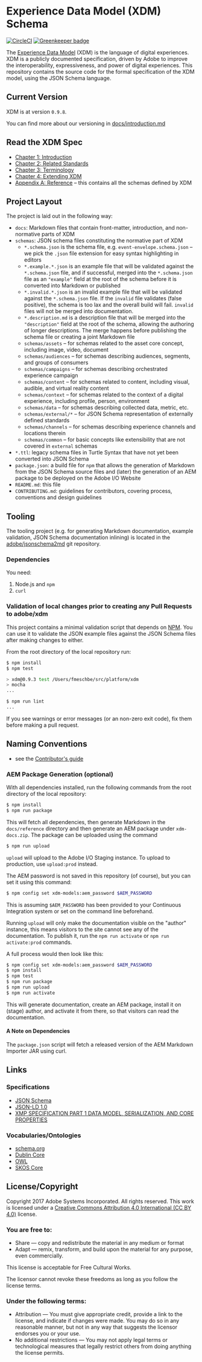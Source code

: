# Experience Data Model (XDM) Schema

[![CircleCI](https://circleci.com/gh/adobe/xdm.svg?style=svg)](https://circleci.com/gh/adobe/xdm) [![Greenkeeper badge](https://badges.greenkeeper.io/adobe/xdm.svg)](https://greenkeeper.io/)

The [Experience Data Model](https://www.adobe.io/open/standards/xdm) (XDM) is the language of digital experiences.
XDM is a publicly documented specification, driven by Adobe to improve the interoperability, expressiveness, and power of digital experiences.
This repository contains the source code for the formal specification of the XDM model, using the JSON Schema language.

## Current Version

XDM is at version `0.9.8`.

You can find more about our versioning in [docs/introduction.md](docs/introduction.md#versioning)

## Read the XDM Spec

* [Chapter 1: Introduction](docs/introduction.md)
* [Chapter 2: Related Standards](docs/standards.md)
* [Chapter 3: Terminology](docs/terminology.md)
* [Chapter 4: Extending XDM](docs/extensions.md)
* [Appendix A: Reference](docs/reference/README.md) – this contains all the schemas defined by XDM

## Project Layout

The project is laid out in the following way:

* `docs`: Markdown files that contain front-matter, introduction, and non-normative parts of XDM
* `schemas`: JSON schema files constituting the normative part of XDM
  * `*.schema.json` is the schema file, e.g. `event-envelope.schema.json` – we pick the `.json` file extension for easy syntax highlighting in editors
  * `*.example.*.json` is an example file that will be validated against the `*.schema.json` file, and if successful, merged into the `*.schema.json` file as an `"example"` field at the root of the schema before it is converted into Markdown or published
  * `*.invalid.*.json` is an invalid example file that will be validated against the `*.schema.json` file. If the `invalid` file validates (false positive), the schema is too lax and the overall build will fail. `invalid` files will not be merged into documentation.
  * `*.description.md` is a description file that will be merged into the `"description"` field at the root of the schema, allowing the authoring of longer descriptions. The merge happens before publishing the schema file or creating a joint Markdown file
  * `schemas/assets` – for schemas related to the asset core concept, including image, video, document
  * `schemas/audiences` – for schemas describing audiences, segments, and groups of consumers
  * `schemas/campaigns` – for schemas describing orchestrated experience campaign
  * `schemas/content` – for schemas related to content, including visual, audible, and virtual reality content
  * `schemas/context` – for schemas related to the context of a digital experience, including profile, person, environment
  * `schemas/data` – for schemas describing collected data, metric, etc.
  * `schemas/external/*` – for JSON Schema representation of externally defined standards
  * `schemas/channels` – for schemas describing experience channels and locations therein
  * `schemas/common` – for basic concepts like extensibility that are not covered in `external` schemas
* `*.ttl`: legacy schema files in Turtle Syntax that have not yet been converted into JSON Schema
* `package.json`: a build file for `npm` that allows the generation of Markdown from the JSON Schema source files and (later) the generation of an AEM package to be deployed on the Adobe I/O Website
* `README.md`: this file
* `CONTRIBUTING.md`: guidelines for contributors, covering process, conventions and design guidelines

## Tooling

The tooling project (e.g. for generating Markdown documentation, example validation, JSON Schema documentation inlining) is located in the [adobe/jsonschema2md](https://github.com/adobe/jsonschema2md) git repository.

### Dependencies

You need:

1.  Node.js and `npm`
2.  `curl`

### Validation of local changes prior to creating any Pull Requests to adobe/xdm

This project contains a minimal validation script that depends on [NPM](https://www.npmjs.com). You can use it to validate the JSON example files against the JSON Schema files after making changes to either.

From the root directory of the local repository run:

```bash
$ npm install
$ npm test

> xdm@0.9.3 test /Users/fmeschbe/src/platform/xdm
> mocha
...

$ npm run lint
...
```

If you see warnings or error messages (or an non-zero exit code), fix them before making a pull request.

## Naming Conventions

* see the [Contributor's guide](CONTRIBUTING.md)

### AEM Package Generation (optional)

With all dependencies installed, run the following commands from the root directory of the local repository:

```bash
$ npm install
$ npm run package
```

This will fetch all dependencies, then generate Markdown in the `docs/reference` directory and then generate an AEM package under `xdm-docs.zip`. The package can be uploaded using the command

```bash
$ npm run upload
```

`upload` will upload to the Adobe I/O Staging instance. To upload to production, use `upload:prod` instead.

The AEM password is not saved in this repository (of course), but you can set it using this command:

```bash
$ npm config set xdm-models:aem_password $AEM_PASSWORD
```

This is assuming `$AEM_PASSWORD` has been provided to your Continuous Integration system or set on the command line beforehand.

Running `upload` will only make the documentation visible on the "author" instance, this means visitors to the site cannot see any of the documentation. To publish it, run the `npm run activate` or `npm run activate:prod` commands.

A full process would then look like this:

```bash
$ npm config set xdm-models:aem_password $AEM_PASSWORD
$ npm install
$ npm test
$ npm run package
$ npm run upload
$ npm run activate
```

This will generate documentation, create an AEM package, install it on (stage) author, and activate it from there, so that visitors can read the documentation.

#### A Note on Dependencies

The `package.json` script will fetch a released version of the AEM Markdown Importer JAR using curl.

## Links

### Specifications

* [JSON Schema](http://json-schema.org/)
* [JSON-LD 1.0](https://www.w3.org/TR/json-ld/)
* [XMP SPECIFICATION PART 1 DATA MODEL, SERIALIZATION, AND CORE PROPERTIES](http://wwwimages.adobe.com/content/dam/Adobe/en/devnet/xmp/pdfs/XMP%20SDK%20Release%20cc-2014-12/XMPSpecificationPart1.pdf)

### Vocabularies/Ontologies

* [schema.org](http://schema.org)
* [Dublin Core](http://dublincore.org/)
* [OWL](http://www.w3.org/TR/2009/REC-owl2-overview-20091027/)
* [SKOS Core](http://www.w3.org/TR/2009/REC-skos-reference-20090818/)

## License/Copyright

Copyright 2017 Adobe Systems Incorporated. All rights reserved.
This work is licensed under a [Creative Commons Attribution 4.0 International (CC BY 4.0)](https://creativecommons.org/licenses/by/4.0/) license.

### You are free to:

* Share — copy and redistribute the material in any medium or format
* Adapt — remix, transform, and build upon the material for any purpose, even commercially.

This license is acceptable for Free Cultural Works.

The licensor cannot revoke these freedoms as long as you follow the license terms.

### Under the following terms:

* Attribution — You must give appropriate credit, provide a link to the license, and indicate if changes were made. You may do so in any reasonable manner, but not in any way that suggests the licensor endorses you or your use.
* No additional restrictions — You may not apply legal terms or technological measures that legally restrict others from doing anything the license permits.
